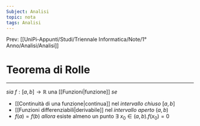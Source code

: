 ```yaml
---
Subject: Analisi
topic: nota
tags: Analisi
---
```


Prev: [[UniPi-Appunti/Studi/Triennale Informatica/Note/1° Anno/Analisi/Analisi]]

# Teorema di Rolle
---
_sia_ $f:[a,b]\rightarrow \mathbb{R}$ una [[Funzioni|funzione]]
_se_ 
-  [[Continuità di una funzione|continua]] nel _intervallo chiuso_ $[a,b]$ 
-  [[Funzioni differenziabili|derivabile]] nel _intervallo aperto_ $(a,b)$
- $f(a) = f(b)$
_allora_ esiste almeno un punto $\exists \ x_{0}\in(a,b).f(x_{0})=0$
